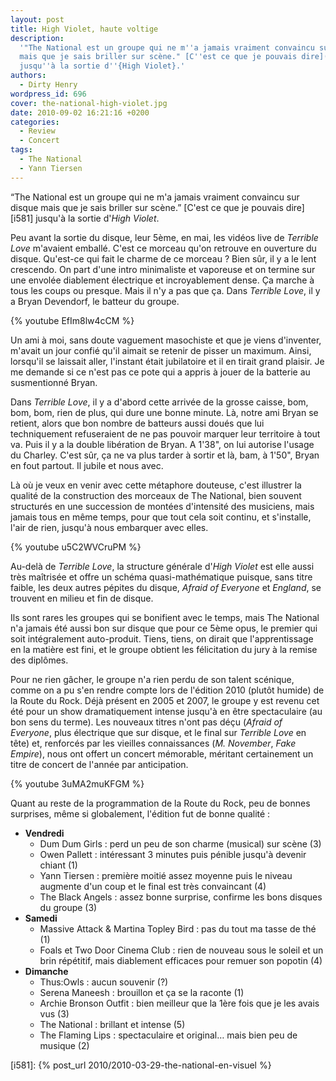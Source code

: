 ```yaml
---
layout: post
title: High Violet, haute voltige
description:
  '"The National est un groupe qui ne m''a jamais vraiment convaincu sur disque
  mais que je sais briller sur scène." [C''est ce que je pouvais dire](581)
  jusqu''à la sortie d''{High Violet}.'
authors:
  - Dirty Henry
wordpress_id: 696
cover: the-national-high-violet.jpg
date: 2010-09-02 16:21:16 +0200
categories:
  - Review
  - Concert
tags:
  - The National
  - Yann Tiersen
---
```


“The National est un groupe qui ne m'a jamais vraiment convaincu sur disque mais
que je sais briller sur scène.” [C'est ce que je pouvais dire][i581] jusqu'à la
sortie d'_High Violet_.

Peu avant la sortie du disque, leur 5ème, en mai, les vidéos live de _Terrible
Love_ m'avaient emballé. C'est ce morceau qu'on retrouve en ouverture du disque.
Qu'est-ce qui fait le charme de ce morceau ? Bien sûr, il y a le lent crescendo.
On part d'une intro minimaliste et vaporeuse et on termine sur une envolée
diablement électrique et incroyablement dense. Ça marche à tous les coups ou
presque. Mais il n'y a pas que ça. Dans _Terrible Love_, il y a Bryan Devendorf,
le batteur du groupe.

{% youtube EfIm8lw4cCM %}

Un ami à moi, sans doute vaguement masochiste et que je viens d'inventer,
m'avait un jour confié qu'il aimait se retenir de pisser un maximum. Ainsi,
lorsqu'il se laissait aller, l'instant était jubilatoire et il en tirait grand
plaisir. Je me demande si ce n'est pas ce pote qui a appris à jouer de la
batterie au susmentionné Bryan.

Dans _Terrible Love_, il y a d'abord cette arrivée de la grosse caisse, bom,
bom, bom, rien de plus, qui dure une bonne minute. Là, notre ami Bryan se
retient, alors que bon nombre de batteurs aussi doués que lui techniquement
refuseraient de ne pas pouvoir marquer leur territoire à tout va. Puis il y a la
double libération de Bryan. A 1'38", on lui autorise l'usage du Charley. C'est
sûr, ça ne va plus tarder à sortir et là, bam, à 1'50", Bryan en fout partout.
Il jubile et nous avec.

Là où je veux en venir avec cette métaphore douteuse, c'est illustrer la qualité
de la construction des morceaux de The National, bien souvent structurés en une
succession de montées d'intensité des musiciens, mais jamais tous en même temps,
pour que tout cela soit continu, et s'installe, l'air de rien, jusqu'à nous
embarquer avec elles.

{% youtube u5C2WVCruPM %}

Au-delà de _Terrible Love_, la structure générale d'_High Violet_ est elle aussi
très maîtrisée et offre un schéma quasi-mathématique puisque, sans titre faible,
les deux autres pépites du disque, _Afraid of Everyone_ et _England_, se
trouvent en milieu et fin de disque.

Ils sont rares les groupes qui se bonifient avec le temps, mais The National n'a
jamais été aussi bon sur disque que pour ce 5ème opus, le premier qui soit
intégralement auto-produit. Tiens, tiens, on dirait que l'apprentissage en la
matière est fini, et le groupe obtient les félicitation du jury à la remise des
diplômes.

Pour ne rien gâcher, le groupe n'a rien perdu de son talent scénique, comme on a
pu s'en rendre compte lors de l'édition 2010 (plutôt humide) de la Route du
Rock. Déjà présent en 2005 et 2007, le groupe y est revenu cet été pour un show
dramatiquement intense jusqu'à en être spectaculaire (au bon sens du terme). Les
nouveaux titres n'ont pas déçu (_Afraid of Everyone_, plus électrique que sur
disque, et le final sur _Terrible Love_ en tête) et, renforcés par les vieilles
connaissances (_M. November_, _Fake Empire_), nous ont offert un concert
mémorable, méritant certainement un titre de concert de l'année par
anticipation.

{% youtube 3uMA2muKFGM %}

Quant au reste de la programmation de la Route du Rock, peu de bonnes surprises,
même si globalement, l'édition fut de bonne qualité :

- **Vendredi**
  - Dum Dum Girls : perd un peu de son charme (musical) sur scène (3)
  - Owen Pallett : intéressant 3 minutes puis pénible jusqu'à devenir chiant (1)
  - Yann Tiersen : première moitié assez moyenne puis le niveau augmente d'un
    coup et le final est très convaincant (4)
  - The Black Angels : assez bonne surprise, confirme les bons disques du groupe
    (3)
- **Samedi**
  - Massive Attack & Martina Topley Bird : pas du tout ma tasse de thé (1)
  - Foals et Two Door Cinema Club : rien de nouveau sous le soleil et un brin
    répétitif, mais diablement efficaces pour remuer son popotin (4)
- **Dimanche**
  - Thus:Owls : aucun souvenir (?)
  - Serena Maneesh : brouillon et ça se la raconte (1)
  - Archie Bronson Outfit : bien meilleur que la 1ère fois que je les avais vus
    (3)
  - The National : brillant et intense (5)
  - The Flaming Lips : spectaculaire et original… mais bien peu de musique (2)

[i581]: {% post_url 2010/2010-03-29-the-national-en-visuel %}
